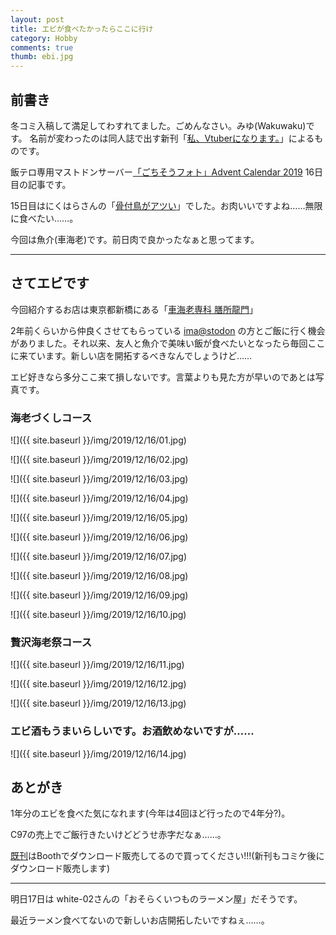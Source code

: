 ```yaml
---
layout: post
title: エビが食べたかったらここに行け
category: Hobby
comments: true
thumb: ebi.jpg
---
```

## 前書き

冬コミ入稿して満足してわすれてました。ごめんなさい。みゆ(Wakuwaku)です。
名前が変わったのは同人誌で出す新刊「[私、Vtuberになります。](https://scrapbox.io/organic-tomato/%E7%A7%81%E3%80%81Vtuber%E3%81%AB%E3%81%AA%E3%82%8A%E3%81%BE%E3%81%99%E3%80%82)」によるものです。


飯テロ専用マストドンサーバー[「ごちそうフォト」Advent Calendar 2019](https://adventar.org/calendars/3888) 16日目の記事です。

15日目はにくはらさんの「[骨付鳥がアツい](https://note.com/abagv/n/nd3b79668b474)」でした。お肉いいですよね……無限に食べたい……。

今回は魚介(車海老)です。前日肉で良かったなぁと思ってます。

----

## さてエビです

今回紹介するお店は東京都新橋にある「[車海老専科 膳所龍門](https://zezeryumon.business.site/)」

2年前くらいから仲良くさせてもらっている [ima@stodon](https://imastodon.net) の方とご飯に行く機会がありました。それ以来、友人と魚介で美味い飯が食べたいとなったら毎回ここに来ています。新しい店を開拓するべきなんでしょうけど……

エビ好きなら多分ここ来て損しないです。言葉よりも見た方が早いのであとは写真です。

### 海老づくしコース

![]({{ site.baseurl }}/img/2019/12/16/01.jpg)

![]({{ site.baseurl }}/img/2019/12/16/02.jpg)

![]({{ site.baseurl }}/img/2019/12/16/03.jpg)

![]({{ site.baseurl }}/img/2019/12/16/04.jpg)

![]({{ site.baseurl }}/img/2019/12/16/05.jpg)

![]({{ site.baseurl }}/img/2019/12/16/06.jpg)

![]({{ site.baseurl }}/img/2019/12/16/07.jpg)

![]({{ site.baseurl }}/img/2019/12/16/08.jpg)

![]({{ site.baseurl }}/img/2019/12/16/09.jpg)

![]({{ site.baseurl }}/img/2019/12/16/10.jpg)

### 贅沢海老祭コース

![]({{ site.baseurl }}/img/2019/12/16/11.jpg)

![]({{ site.baseurl }}/img/2019/12/16/12.jpg)

![]({{ site.baseurl }}/img/2019/12/16/13.jpg)

### エビ酒もうまいらしいです。お酒飲めないですが……

![]({{ site.baseurl }}/img/2019/12/16/14.jpg)

## あとがき

1年分のエビを食べた気になれます(今年は4回ほど行ったので4年分?)。

C97の売上でご飯行きたいけどどうせ赤字だなぁ……。

[既刊](https://organic-tomato.booth.pm/)はBoothでダウンロード販売してるので買ってください!!!(新刊もコミケ後にダウンロード販売します) 

---

明日17日は white-02さんの「おそらくいつものラーメン屋」だそうです。

最近ラーメン食べてないので新しいお店開拓したいですねぇ……。

